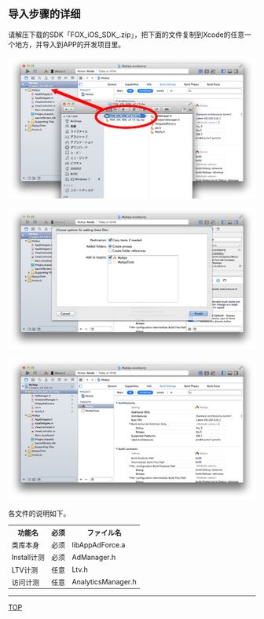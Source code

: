 ## 导入步骤的详细

请解压下载的SDK「FOX_iOS_SDK_<version>.zip」，把下面的文件复制到Xcode的任意一个地方，并导入到APP的开发项目里。

![导入01](./img01.png)

![导入02](./img02.png)

![导入03](./img03.png)

各文件的说明如下。

<table>
<tr><th>功能名</th><th>必须</th><th>ファイル名</th></tr>
<tr><td>类库本身</td><td>必须</td><td>libAppAdForce.a</td></tr>
<tr><td>Install计测</td><td>必须</td><td>AdManager.h</td></tr>
<tr><td>LTV计测</td><td>任意</td><td>Ltv.h</td></tr>
<tr><td>访问计测</td><td>任意</td><td>AnalyticsManager.h</td></tr>
</table>

---
[TOP](/lang/zh-tw/README.md)
